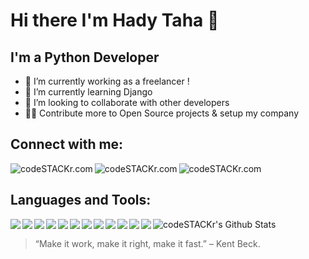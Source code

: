 # Hi there  I'm Hady Taha 👋


## I'm a Python Developer

- 🔭 I’m currently working as a freelancer !
- 🌱 I’m currently learning Django
- 👯 I’m looking to collaborate with other developers
- 🐱‍👓 Contribute more to Open Source projects & setup my company


## Connect with me:


[<img align="left" alt="codeSTACKr.com"  src="https://img.shields.io/badge/Instagram-E4405F?style=for-the-badge&logo=instagram&logoColor=white"/>](https://twitter.com/HadyTaha77)
[<img align="left" alt="codeSTACKr.com"  src="https://img.shields.io/badge/Twitter-1DA1F2?style=for-the-badge&logo=twitter&logoColor=white"/>](https://www.instagram.com/haditaha__/)
[<img align="left" alt="codeSTACKr.com"  src="https://img.shields.io/badge/LinkedIn-0077B5?style=for-the-badge&logo=linkedin&logoColor=white"/>](https://www.linkedin.com/in/hady-taha/)
</br>



## Languages and Tools:


  <img align="left"   src="https://img.shields.io/badge/Python-3776AB?style=for-the-badge&logo=python&logoColor=white" />  
  <img align="left"   src="https://img.shields.io/badge/Django-092E20?style=for-the-badge&logo=django&logoColor=white" />  
  <img align="left"   src="https://img.shields.io/badge/jQuery-0769AD?style=for-the-badge&logo=jquery&logoColor=white" />  
  <img align="left"   src="https://img.shields.io/badge/JavaScript-F7DF1E?style=for-the-badge&logo=javascript&logoColor=black" />  
  <img align="left"   src="https://img.shields.io/badge/HTML-239120?style=for-the-badge&logo=html5&logoColor=white" />  
  <img align="left"   src="https://img.shields.io/badge/HTML5-E34F26?style=for-the-badge&logo=html5&logoColor=white" />  


 
  <img align="left"   src="https://img.shields.io/badge/CSS-239120?&style=for-the-badge&logo=css3&logoColor=white" />  
  <img align="left"   src="https://img.shields.io/badge/CSS3-1572B6?style=for-the-badge&logo=css3&logoColor=white" />  
  <img align="left"   src="https://img.shields.io/badge/Bootstrap-563D7C?style=for-the-badge&logo=bootstrap&logoColor=white" />  
  <img align="left"   src="https://img.shields.io/badge/Flutter-02569B?style=for-the-badge&logo=flutter&logoColor=white" />  
  <img align="left"   src="https://img.shields.io/badge/MySQL-00000F?style=for-the-badge&logo=mysql&logoColor=white" />  
  <img align="left"   src="https://img.shields.io/badge/SQLite-07405E?style=for-the-badge&logo=sqlite&logoColor=white" />  





  <img  alt="codeSTACKr's Github Stats" src="https://github-readme-stats.vercel.app/api?username=Hady-Taha&show_icons=true&hide_border=false" /> 





  > “Make it work, make it right, make it fast.” – Kent Beck.



